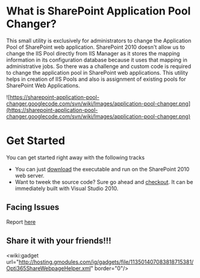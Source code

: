 # What is SharePoint Application Pool Changer? #

This small utility is exclusively for administrators to change the Application Pool of SharePoint web application. SharePoint 2010 doesn't allow us to change the IIS Pool directly from  IIS Manager as it stores the mapping information in its configuration database because it uses that mapping in administrative jobs. So there was a challenge and custom code is required to change the application pool in SharePoint web applications. This utility helps in creation of IIS Pools and also is assignment of existing pools for SharePoint Web Applications.

![https://sharepoint-application-pool-changer.googlecode.com/svn/wiki/Images/application-pool-changer.png](https://sharepoint-application-pool-changer.googlecode.com/svn/wiki/Images/application-pool-changer.png)

# Get Started #

You can get started right away with the following tracks

  * You can just [download](http://code.google.com/p/sharepoint-application-pool-changer/downloads/list) the executable and run on the SharePoint 2010 web server.
  * Want to tweek the source code? Sure go ahead and [checkout](http://code.google.com/p/sharepoint-application-pool-changer/source/checkout). It can be immediately built with Visual Studio 2010.


## Facing Issues ##
Report [here](http://code.google.com/p/sharepoint-application-pool-changer/issues/entry)

## Share it with your friends!!! ##
&lt;wiki:gadget url="http://hosting.gmodules.com/ig/gadgets/file/113501407083818715381/Opti365ShareWebpageHelper.xml" border="0"/&gt;
